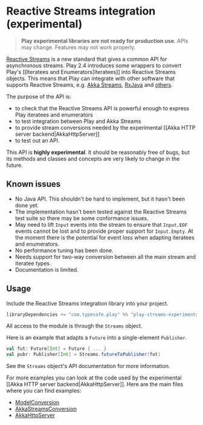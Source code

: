<!--- Copyright (C) 2009-2016 Lightbend Inc. <https://www.lightbend.com> -->
# Reactive Streams integration (experimental)

> **Play experimental libraries are not ready for production use**. APIs may change. Features may not work properly.

[Reactive Streams](http://www.reactive-streams.org/) is a new standard that gives a common API for asynchronous streams. Play 2.4 introduces some wrappers to convert Play's [[Iteratees and Enumerators|Iteratees]] into Reactive Streams objects. This means that Play can integrate with other software that supports Reactive Streams, e.g. [Akka Streams](http://doc.akka.io/docs/akka-stream-and-http-experimental/current/), [RxJava](https://github.com/ReactiveX/RxJavaReactiveStreams) and [others](http://www.reactive-streams.org/announce-1.0.0#implementations).

The purpose of the API is:

* to check that the Reactive Streams API is powerful enough to express Play iteratees and enumerators
* to test integration between Play and Akka Streams
* to provide stream conversions needed by the experimental [[Akka HTTP server backend|AkkaHttpServer]]
* to test out an API.

This API is **highly experimental**. It should be reasonably free of bugs, but its methods and classes and concepts are very likely to change in the future.

## Known issues

* No Java API. This shouldn't be hard to implement, but it hasn't been done yet.
* The implementation hasn't been tested against the Reactive Streams test suite so there may be some conformance issues.
* May need to lift `Input` events into the stream to ensure that `Input.EOF` events cannot be lost and to provide proper support for `Input.Empty`. At the moment there is the potential for event loss when adapting iteratees and enumerators.
* No performance tuning has been done.
* Needs support for two-way conversion between all the main stream and iteratee types.
* Documentation is limited.

## Usage

Include the Reactive Streams integration library into your project.

```scala
libraryDependencies += "com.typesafe.play" %% "play-streams-experimental" % "%PLAY_VERSION%"
```

All access to the module is through the `Streams` object.

Here is an example that adapts a `Future` into a single-element `Publisher`.

```scala
val fut: Future[Int] = Future { ... }
val pubr: Publisher[Int] = Streams.futureToPublisher(fut)
```

See the `Streams` object's API documentation for more information.

For more examples you can look at the code used by the experimental [[Akka HTTP server backend|AkkaHttpServer]]. Here are the main files where you can find examples:

* [ModelConversion](https://github.com/playframework/playframework/blob/2.4.x/framework/src/play-akka-http-server/src/main/scala/play/core/server/akkahttp/ModelConversion.scala)
* [AkkaStreamsConversion](https://github.com/playframework/playframework/blob/2.4.x/framework/src/play-akka-http-server/src/main/scala/play/core/server/akkahttp/AkkaStreamsConversion.scala)
* [AkkaHttpServer](https://github.com/playframework/playframework/blob/2.4.x/framework/src/play-akka-http-server/src/main/scala/play/core/server/akkahttp/AkkaHttpServer.scala)

